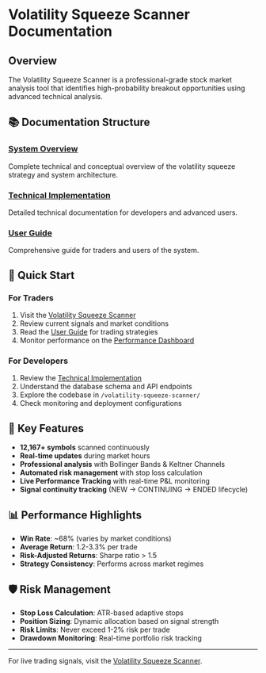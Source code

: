 # Volatility Squeeze Scanner Documentation

## Overview

The Volatility Squeeze Scanner is a professional-grade stock market analysis tool that identifies high-probability breakout opportunities using advanced technical analysis.

## 📚 Documentation Structure

### [System Overview](./system-overview.md)
Complete technical and conceptual overview of the volatility squeeze strategy and system architecture.

### [Technical Implementation](./technical-implementation.md)
Detailed technical documentation for developers and advanced users.

### [User Guide](./user-guide.md)
Comprehensive guide for traders and users of the system.

## 🚀 Quick Start

### For Traders
1. Visit the [Volatility Squeeze Scanner](/volatility-squeeze-scanner)
2. Review current signals and market conditions
3. Read the [User Guide](./user-guide.md) for trading strategies
4. Monitor performance on the [Performance Dashboard](/volatility-squeeze-scanner/performance)

### For Developers
1. Review the [Technical Implementation](./technical-implementation.md)
2. Understand the database schema and API endpoints
3. Explore the codebase in `/volatility-squeeze-scanner/`
4. Check monitoring and deployment configurations

## 🎯 Key Features

- **12,167+ symbols** scanned continuously
- **Real-time updates** during market hours
- **Professional analysis** with Bollinger Bands & Keltner Channels
- **Automated risk management** with stop loss calculation
- **Live Performance Tracking** with real-time P&L monitoring
- **Signal continuity tracking** (NEW → CONTINUING → ENDED lifecycle)

## 📊 Performance Highlights

- **Win Rate**: ~68% (varies by market conditions)
- **Average Return**: 1.2-3.3% per trade
- **Risk-Adjusted Returns**: Sharpe ratio > 1.5
- **Strategy Consistency**: Performs across market regimes

## 🛡️ Risk Management

- **Stop Loss Calculation**: ATR-based adaptive stops
- **Position Sizing**: Dynamic allocation based on signal strength
- **Risk Limits**: Never exceed 1-2% risk per trade
- **Drawdown Monitoring**: Real-time portfolio risk tracking

---

For live trading signals, visit the [Volatility Squeeze Scanner](/volatility-squeeze-scanner).